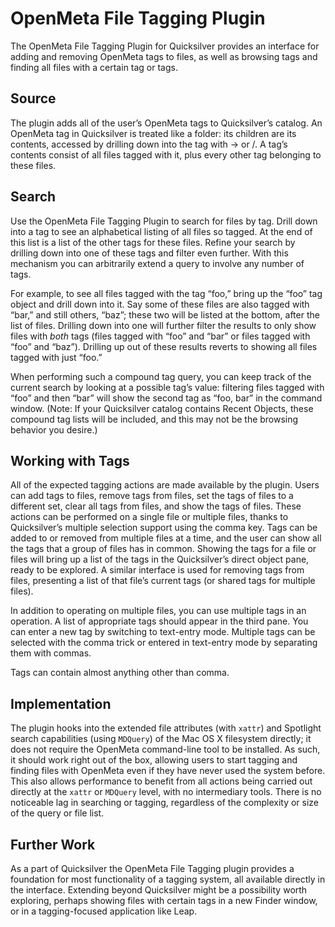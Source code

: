 # OpenMeta File Tagging Plugin #

The OpenMeta File Tagging Plugin for Quicksilver provides an interface for adding and removing OpenMeta tags to files, as well as browsing tags and finding all files with a certain tag or tags.

## Source ##

The plugin adds all of the user’s OpenMeta tags to Quicksilver’s catalog. An OpenMeta tag in Quicksilver is treated like a folder: its children are its contents, accessed by drilling down into the tag with → or /. A tag’s contents consist of all files tagged with it, plus every other tag belonging to these files.

## Search ##

Use the OpenMeta File Tagging Plugin to search for files by tag. Drill down into a tag to see an alphabetical listing of all files so tagged. At the end of this list is a list of the other tags for these files. Refine your search by drilling down into one of these tags and filter even further. With this mechanism you can arbitrarily extend a query to involve any number of tags.

For example, to see all files tagged with the tag “foo,” bring up the “foo” tag object and drill down into it. Say some of these files are also tagged with “bar,” and still others, “baz”; these two will be listed at the bottom, after the list of files. Drilling down into one will further filter the results to only show files with *both* tags (files tagged with “foo” and “bar” or files tagged with “foo” and “baz”). Drilling up out of these results reverts to showing all files tagged with just “foo.”

When performing such a compound tag query, you can keep track of the current search by looking at a possible tag’s value: filtering files tagged with “foo” and then “bar” will show the second tag as “foo, bar” in the command window. (Note: If your Quicksilver catalog contains Recent Objects, these compound tag lists will be included, and this may not be the browsing behavior you desire.)

## Working with Tags ##

All of the expected tagging actions are made available by the plugin. Users can add tags to files, remove tags from files, set the tags of files to a different set, clear all tags from files, and show the tags of files. These actions can be performed on a single file or multiple files, thanks to Quicksilver’s multiple selection support using the comma key. Tags can be added to or removed from multiple files at a time, and the user can show all the tags that a group of files has in common. Showing the tags for a file or files will bring up a list of the tags in the Quicksilver’s direct object pane, ready to be explored. A similar interface is used for removing tags from files, presenting a list of that file’s current tags (or shared tags for multiple files).

In addition to operating on multiple files, you can use multiple tags in an operation. A list of appropriate tags should appear in the third pane. You can enter a new tag by switching to text-entry mode. Multiple tags can be selected with the comma trick or entered in text-entry mode by separating them with commas.

Tags can contain almost anything other than comma.

## Implementation ##

The plugin hooks into the extended file attributes (with `xattr`) and Spotlight search capabilities (using `MDQuery`) of the Mac OS X filesystem directly; it does not require the OpenMeta command-line tool to be installed. As such, it should work right out of the box, allowing users to start tagging and finding files with OpenMeta even if they have never used the system before. This also allows performance to benefit from all actions being carried out directly at the `xattr` or `MDQuery` level, with no intermediary tools. There is no noticeable lag in searching or tagging, regardless of the complexity or size of the query or file list.

## Further Work ##

As a part of Quicksilver the OpenMeta File Tagging plugin provides a foundation for most functionality of a tagging system, all available directly in the interface. Extending beyond Quicksilver might be a possibility worth exploring, perhaps showing files with certain tags in a new Finder window, or in a tagging-focused application like Leap.
 